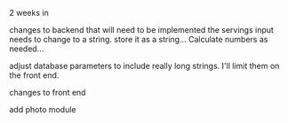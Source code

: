 2 weeks in

changes to backend that will need to be implemented
the servings input needs to change to a string. 
    store it as a string...
    Calculate numbers as needed...

adjust database parameters to include really long strings. I'll limit them on the front end. 



changes to front end

add photo module
